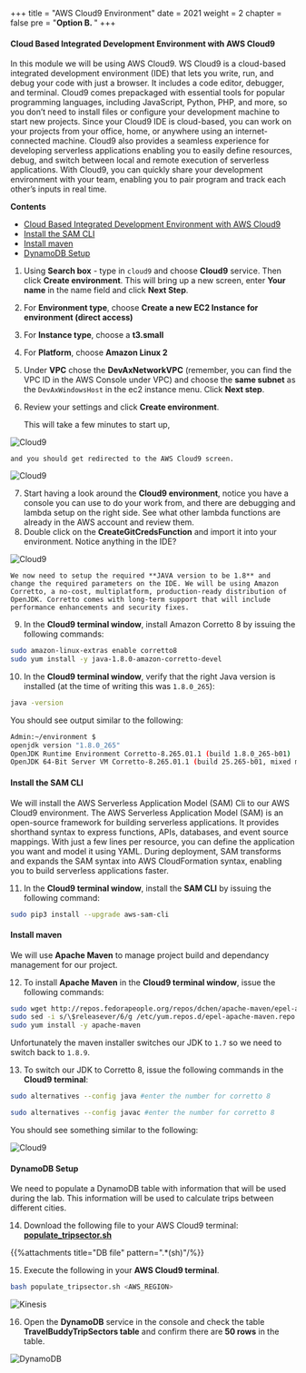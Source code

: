 +++
title = "AWS Cloud9 Environment"
date = 2021
weight = 2
chapter = false
pre = "<b>Option B. </b>"
+++

#### Cloud Based Integrated Development Environment with AWS Cloud9
In this module we will be using AWS Cloud9. WS Cloud9 is a cloud-based integrated development environment (IDE) that lets you write, run, and debug your code with just a browser. It includes a code editor, debugger, and terminal. Cloud9 comes prepackaged with essential tools for popular programming languages, including JavaScript, Python, PHP, and more, so you don’t need to install files or configure your development machine to start new projects. Since your Cloud9 IDE is cloud-based, you can work on your projects from your office, home, or anywhere using an internet-connected machine. Cloud9 also provides a seamless experience for developing serverless applications enabling you to easily define resources, debug, and switch between local and remote execution of serverless applications. With Cloud9, you can quickly share your development environment with your team, enabling you to pair program and track each other’s inputs in real time.

**Contents**
- [Cloud Based Integrated Development Environment with AWS Cloud9](#cloud-based-integrated-development-environment-with-aws-cloud9)
- [Install the SAM CLI](#install-the-sam-cli)
- [Install maven](#install-maven)
- [DynamoDB Setup](#dynamodb-setup)

1. Using **Search box** - type in ```cloud9``` and choose **Cloud9** service. Then click **Create environment**. This will bring up a new screen, enter **Your name** in the name field and click **Next Step**.
2. For **Environment type**, choose **Create a new EC2 Instance for environment (direct access)**
3. For **Instance type**, choose a **t3.small**
4. For **Platform**, choose **Amazon Linux 2**
5. Under **VPC** chose the **DevAxNetworkVPC** (remember, you can find the VPC ID in the AWS Console under VPC) and choose the **same subnet** as the `DevAxWindowsHost` in the ec2 instance menu. Click **Next step**.
6. Review your settings and click **Create environment**.

	This will take a few minutes to start up,

![Cloud9](/images/2/1.png?width=90pc)

	and you should get redirected to the AWS Cloud9 screen.

![Cloud9](/images/2/2.png?width=90pc)

7. Start having a look around the **Cloud9 environment**, notice you have a console you can use to do your work from, and there are debugging and lambda setup on the right side. See what other lambda functions are already in the AWS account and review them.
8. Double click on the **CreateGitCredsFunction** and import it into your environment. Notice anything in the IDE?

![Cloud9](/images/2/3.png?width=90pc)

	We now need to setup the required **JAVA version to be 1.8** and change the required parameters on the IDE. We will be using Amazon Corretto, a no-cost, multiplatform, production-ready distribution of OpenJDK. Corretto comes with long-term support that will include performance enhancements and security fixes.

9. In the **Cloud9 terminal window**, install Amazon Corretto 8 by issuing the following commands:

```bash
sudo amazon-linux-extras enable corretto8
sudo yum install -y java-1.8.0-amazon-corretto-devel
```

10. In the **Cloud9 terminal window**, verify that the right Java version is installed (at the time of writing this was `1.8.0_265`):

```bash
java -version
```
You should see output similar to the following:
```bash
Admin:~/environment $ 
openjdk version "1.8.0_265"
OpenJDK Runtime Environment Corretto-8.265.01.1 (build 1.8.0_265-b01)
OpenJDK 64-Bit Server VM Corretto-8.265.01.1 (build 25.265-b01, mixed mode)
```

#### Install the SAM CLI
We will install the AWS Serverless Application Model (SAM) Cli to our AWS Cloud9 environment. The AWS Serverless Application Model (SAM) is an open-source framework for building serverless applications. It provides shorthand syntax to express functions, APIs, databases, and event source mappings. With just a few lines per resource, you can define the application you want and model it using YAML. During deployment, SAM transforms and expands the SAM syntax into AWS CloudFormation syntax, enabling you to build serverless applications faster.

11. In the **Cloud9 terminal window**, install the **SAM CLI** by issuing the following command:
```bash
sudo pip3 install --upgrade aws-sam-cli
```

#### Install maven

We will use **Apache Maven** to manage project build and dependancy management for our project.

12. To install **Apache Maven** in the **Cloud9 terminal window**, issue the following commands:
```bash
sudo wget http://repos.fedorapeople.org/repos/dchen/apache-maven/epel-apache-maven.repo -O /etc/yum.repos.d/epel-apache-maven.repo
sudo sed -i s/\$releasever/6/g /etc/yum.repos.d/epel-apache-maven.repo
sudo yum install -y apache-maven
```

Unfortunately the maven installer switches our JDK to `1.7` so we need to switch back to `1.8.9`.

13. To switch our JDK to Corretto 8, issue the following commands in the **Cloud9 terminal**:
```bash
sudo alternatives --config java #enter the number for corretto 8
```

```bash
sudo alternatives --config javac #enter the number for corretto 8
```
You should see something similar to the following:

![Cloud9](/images/2/4.png?width=90pc)

#### DynamoDB Setup
We need to populate a DynamoDB table with information that will be used during the lab. This information will be used to calculate trips between different cities.

14. Download the following file to your AWS Cloud9 terminal: [**populate_tripsector.sh**](https://workshops.devax.academy/monoliths-to-microservices/module6/files/populate_tripsector.sh)

{{%attachments title="DB file" pattern=".*(sh)"/%}}

15. Execute the following in your **AWS Cloud9 terminal**.

```bash
bash populate_tripsector.sh <AWS_REGION>
```

![Kinesis](/images/2/kinesisconsumerproducerapparch.png?width=90pc)

16. Open the **DynamoDB** service in the console and check the table **TravelBuddyTripSectors table** and confirm there are **50 rows** in the table.

![DynamoDB](/images/2/5.png?width=90pc)